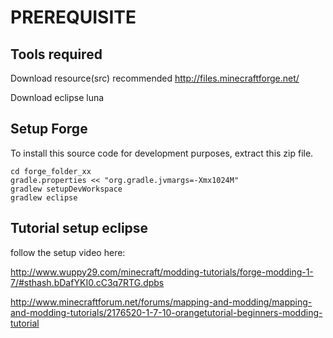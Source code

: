 PREREQUISITE
===

Tools required 
----
Download resource(src) recommended http://files.minecraftforge.net/

Download eclipse luna

Setup Forge
----
To install this source code for development purposes, extract this zip file.

    cd forge_folder_xx
    gradle.properties << "org.gradle.jvmargs=-Xmx1024M"
    gradlew setupDevWorkspace
    gradlew eclipse


Tutorial setup eclipse 
----

follow the setup video here:


http://www.wuppy29.com/minecraft/modding-tutorials/forge-modding-1-7/#sthash.bDafYKI0.cC3q7RTG.dpbs
	
http://www.minecraftforum.net/forums/mapping-and-modding/mapping-and-modding-tutorials/2176520-1-7-10-orangetutorial-beginners-modding-tutorial

